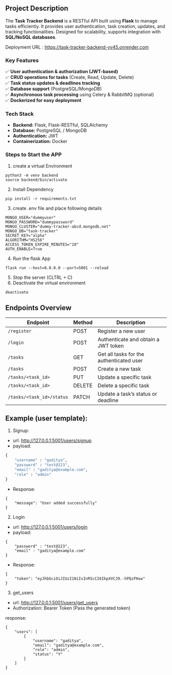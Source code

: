 ## Project Description
The **Task Tracker Backend** is a RESTful API built using **Flask** to manage tasks efficiently. It provides user authentication, task creation, updates, and tracking functionalities. Designed for scalability, supports integration with **SQL/NoSQL databases**.

Deployment URL : https://task-tracker-backend-yv45.onrender.com

### Key Features  
✅ **User authentication & authorization (JWT-based)**  
✅ **CRUD operations for tasks** (Create, Read, Update, Delete)  
✅ **Task status updates & deadlines tracking**  
✅ **Database support** (PostgreSQL/MongoDB)  
✅ **Asynchronous task processing** using Celery & RabbitMQ (optional)  
✅ **Dockerized for easy deployment**  

### Tech Stack  
- **Backend:** Flask, Flask-RESTful, SQLAlchemy  
- **Database:** PostgreSQL / MongoDB  
- **Authentication:** JWT  
- **Containerization:** Docker  

### Steps to Start the APP
1. create a virtual Environment
```
python3 -m venv backend
source backend/bin/activate
```
2. Install Dependency
```
pip install -r requirements.txt
```
3. create .env file and place following details
```
MONGO_USER="dummyuser"
MONGO_PASSWORD="dummypassword"
MONGO_CLUSTER="dummy-tracker-abcd.mongodb.net"
MONGO_DB="task-tracker"
SECRET_KEY="alpha"
ALGORITHM="HS256"
ACCESS_TOKEN_EXPIRE_MINUTES="10"
AUTH_ENABLE=True
```
4. Run the flask App
```
flask run --host=0.0.0.0 --port=5001 --reload
```
5. Stop the server (CLTRL + C)
6. Deactivate the virtual environment
```
deactivate
```


##  Endpoints Overview

| Endpoint                   | Method | Description                                      |
|----------------------------|--------|--------------------------------------------------|
| `/register`                | POST   | Register a new user                             |
| `/login`                   | POST   | Authenticate and obtain a JWT token             |
| `/tasks`                   | GET    | Get all tasks for the authenticated user         |
| `/tasks`                   | POST   | Create a new task                                |
| `/tasks/<task_id>`         | PUT    | Update a specific task                           |
| `/tasks/<task_id>`         | DELETE | Delete a specific task                           |
| `/tasks/<task_id>/status`  | PATCH  | Update a task’s status or deadline               |

## Example (user template):
1. Signup:
- url: http://127.0.0.1:5001/users/signup
- payload:
```python
{
    "username" : "gaditya",
    "password" : "test@123",
    "email" : "gaditya@example.com",
    "role" : "admin"
}
```
- Response:
```
{
    "message": "User added successfully"
}
```
2. Login
- url: http://127.0.0.1:5001/users/login
- payload:
```
{
    "password" : "test@123",
    "email" : "gaditya@example.com"
}
```
- Response:
```
{
    "token": "eyJhbGciOiJIUzI1NiIsInR5cCI6IkpXVCJ9.-hPQzFHxw"
}
```
3. get_users
- url: http://127.0.0.1:5001/users/get_users
- Authorization: Bearer Token (Pass the generated token)

response:
```
{
    "users": [
        {
            "username": "gaditya",
            "email": "gaditya@example.com",
            "role": "admin",
            "status": "Y"
        }
    ]
}
```

